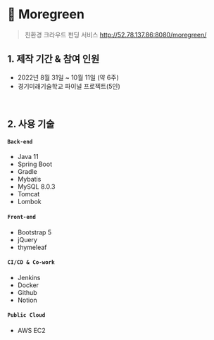 # :pushpin: Moregreen
>친환경 크라우드 펀딩 서비스 
>http://52.78.137.86:8080/moregreen/

## 1. 제작 기간 & 참여 인원
- 2022년 8월 31일 ~ 10월 11일 (약 6주)
- 경기미래기술학교 파이널 프로젝트(5인)

</br>

## 2. 사용 기술
#### `Back-end`
  - Java 11
  - Spring Boot 
  - Gradle
  - Mybatis
  - MySQL 8.0.3
  - Tomcat
  - Lombok
#### `Front-end`
  - Bootstrap 5
  - jQuery
  - thymeleaf
#### `CI/CD & Co-work`
  - Jenkins
  - Docker
  - Github
  - Notion
#### `Public Cloud`
  - AWS EC2

</br>
